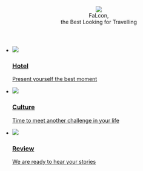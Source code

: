 <!--네비게이션바 제외하고 메인 페이지 html-->


<!DOCTYPE html>
<html lang="en">
<head>
    <meta charset="UTF-8">
    <meta http-equiv="X-UA-Compatible" content="IE=edge">
    <meta name="viewport" content="width=device-width, initial-scale=1.0">
    <link href="MainPage.css" rel="stylesheet">
    <script src="https://kit.fontawesome.com/1054b709f3.js" crossorigin="anonymous"></script>
    <title>FaLcon.main</title>
  <!-- 12~13번째 줄 link는 구글폰트 지정임-->
    <link rel="preconnect" href="https://fonts.googleapis.com">         
    <link rel="preconnect" href="https://fonts.gstatic.com" crossorigin>
    <link href="https://fonts.googleapis.com/css2?family=Noto+Sans+KR:wght@300&display=swap" rel="stylesheet">
</head>
<body>
    <header>
    <section class="intro_bg">
        <img src="https://cdn.pixabay.com/photo/2020/07/08/10/17/car-5383371_960_720.jpg">
        <div class="introSen">
            FaLcon, <br>
            the Best Looking for Travelling
        </div>
    </section>
    </header>
    <section class="main">
        <ul class="mainMenulist">
            <li>
                <a href="#">    <!--hotel 상세검색 페이지로 이동-->
                    <img src="https://cdn.pixabay.com/photo/2021/11/08/23/29/nature-6780354_960_720.jpg">
                    <h3>Hotel</h3>
                    <p>Present yourself the best moment</p>
                </a>
            </li>
            <li>
                <a href="#">    <!--Culture 상세검색페이지로 이동-->
                    <img src="https://cdn.pixabay.com/photo/2018/02/24/17/17/window-3178666_960_720.jpg">
                    <h3>Culture</h3>
                    <p>Time to meet another challenge in your life</p>
                </a>
            </li>
            <li>
                <a href="#">    <!--Mypage에 리뷰칸으로 링크 넣기-->
                    <img src="https://cdn.pixabay.com/photo/2020/02/19/14/45/man-4862367_960_720.jpg">
                    <h3>Review</h3>
                    <p>We are ready to hear your stories</p>
                </a>
            </li>
        </ul>
    </section>
    
</body>
</html>
